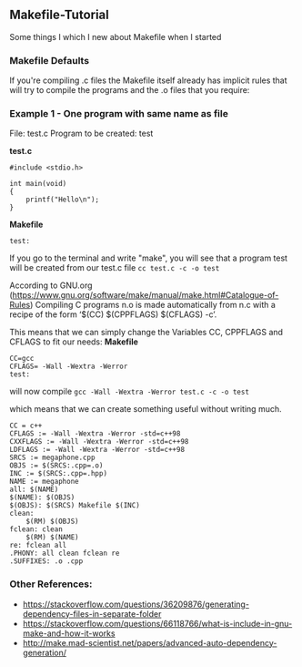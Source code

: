 ## Makefile-Tutorial

Some things I which I new about Makefile when I started

### Makefile Defaults

If you're compiling .c files the Makefile itself already has implicit rules that will try to compile the programs and the .o files that you require:

### Example 1 - One program with same name as file

File: test.c
Program to be created: test

**test.c**
```
#include <stdio.h>

int	main(void)
{
	printf("Hello\n");
}
```

**Makefile**
```
test:
```

If you go to the terminal and write "make", you will see that a program test will be created from our test.c file
`cc test.c -c -o test`

According to GNU.org (https://www.gnu.org/software/make/manual/make.html#Catalogue-of-Rules)
Compiling C programs
n.o is made automatically from n.c with a recipe of the form ‘$(CC) $(CPPFLAGS) $(CFLAGS) -c’.

This means that we can simply change the Variables CC, CPPFLAGS and CFLAGS to fit our needs:
**Makefile**
```
CC=gcc
CFLAGS= -Wall -Wextra -Werror
test:
```

will now compile
`gcc -Wall -Wextra -Werror test.c -c -o test`

which means that we can create something useful without writing much.


```
CC = c++
CFLAGS := -Wall -Wextra -Werror -std=c++98
CXXFLAGS := -Wall -Wextra -Werror -std=c++98
LDFLAGS := -Wall -Wextra -Werror -std=c++98
SRCS := megaphone.cpp
OBJS := $(SRCS:.cpp=.o)
INC := $(SRCS:.cpp=.hpp)
NAME := megaphone
all: $(NAME)
$(NAME): $(OBJS)
$(OBJS): $(SRCS) Makefile $(INC)
clean:
	$(RM) $(OBJS)
fclean: clean
	$(RM) $(NAME)
re: fclean all
.PHONY: all clean fclean re
.SUFFIXES: .o .cpp
```


### Other References:

- https://stackoverflow.com/questions/36209876/generating-dependency-files-in-separate-folder
- https://stackoverflow.com/questions/66118766/what-is-include-in-gnu-make-and-how-it-works
- http://make.mad-scientist.net/papers/advanced-auto-dependency-generation/
